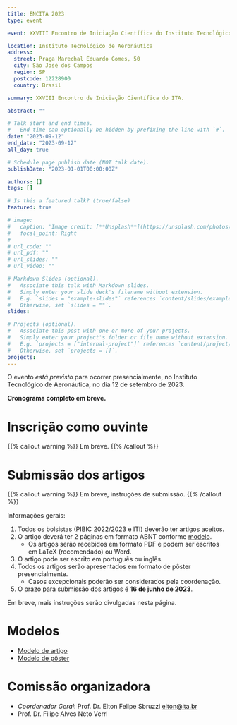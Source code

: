```yaml
---
title: ENCITA 2023
type: event

event: XXVIII Encontro de Iniciação Científica do Instituto Tecnológico de Aeronáutica

location: Instituto Tecnológico de Aeronáutica
address:
  street: Praça Marechal Eduardo Gomes, 50
  city: São José dos Campos
  region: SP
  postcode: 12228900
  country: Brasil

summary: XXVIII Encontro de Iniciação Científica do ITA.

abstract: ""

# Talk start and end times.
#   End time can optionally be hidden by prefixing the line with `#`.
date: "2023-09-12"
end_date: "2023-09-12"
all_day: true

# Schedule page publish date (NOT talk date).
publishDate: "2023-01-01T00:00:00Z"

authors: []
tags: []

# Is this a featured talk? (true/false)
featured: true

# image:
#   caption: 'Image credit: [**Unsplash**](https://unsplash.com/photos/bzdhc5b3Bxs)'
#   focal_point: Right
#
# url_code: ""
# url_pdf: ""
# url_slides: ""
# url_video: ""

# Markdown Slides (optional).
#   Associate this talk with Markdown slides.
#   Simply enter your slide deck's filename without extension.
#   E.g. `slides = "example-slides"` references `content/slides/example-slides.md`.
#   Otherwise, set `slides = ""`.
slides:

# Projects (optional).
#   Associate this post with one or more of your projects.
#   Simply enter your project's folder or file name without extension.
#   E.g. `projects = ["internal-project"]` references `content/project/deep-learning/index.md`.
#   Otherwise, set `projects = []`.
projects:
---
```


O evento *está previsto* para ocorrer presencialmente, no Instituto Tecnológico
de Aeronáutica, no dia 12 de setembro de 2023.

**Cronograma completo em breve.**


# Inscrição como ouvinte

{{% callout warning %}}
Em breve.
{{% /callout %}}

# Submissão dos artigos

{{% callout warning %}}
Em breve, instruções de submissão.
{{% /callout %}}

Informações gerais:

1. Todos os bolsistas (PIBIC 2022/2023 e ITI) deverão ter artigos aceitos.
1. O artigo deverá ter 2 páginas em formato ABNT conforme [modelo](/documentos/modelos/artigo-encita-modelo.zip).
    - Os artigos serão recebidos em formato PDF e podem ser escritos em LaTeX (recomendado) ou Word.
1. O artigo pode ser escrito em português ou inglês.
1. Todos os artigos serão apresentados em formato de pôster presencialmente.
    - Casos excepcionais poderão ser considerados pela coordenação.
1. O prazo para submissão dos artigos é **16 de junho de 2023**.

Em breve, mais instruções serão divulgadas nesta página.

# Modelos

- [Modelo de artigo](/documentos/modelos/artigo-encita-modelo.zip)
- [Modelo de pôster](/documentos/modelos/poster-encita-modelo.pptx)

# Comissão organizadora

- *Coordenador Geral*: Prof. Dr. Elton Felipe Sbruzzi <elton@ita.br>
- Prof. Dr. Filipe Alves Neto Verri
